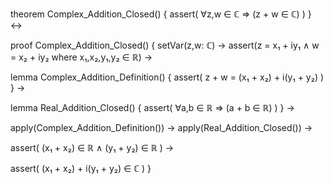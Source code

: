 theorem Complex_Addition_Closed() {
  assert(
    ∀z,w ∈ ℂ ⇒ (z + w ∈ ℂ)
  )
} ↔

proof Complex_Addition_Closed() {
  setVar(z,w: ℂ) →
  assert(z = x₁ + iy₁ ∧ w = x₂ + iy₂ where x₁,x₂,y₁,y₂ ∈ ℝ) →
  
  lemma Complex_Addition_Definition() {
    assert(
      z + w = (x₁ + x₂) + i(y₁ + y₂)
    )
  } →
  
  lemma Real_Addition_Closed() {
    assert(
      ∀a,b ∈ ℝ ⇒ (a + b ∈ ℝ)
    )
  } →
  
  apply(Complex_Addition_Definition()) →
  apply(Real_Addition_Closed()) →
  
  assert(
    (x₁ + x₂) ∈ ℝ ∧ (y₁ + y₂) ∈ ℝ
  ) →
  
  assert(
    (x₁ + x₂) + i(y₁ + y₂) ∈ ℂ
  )
}